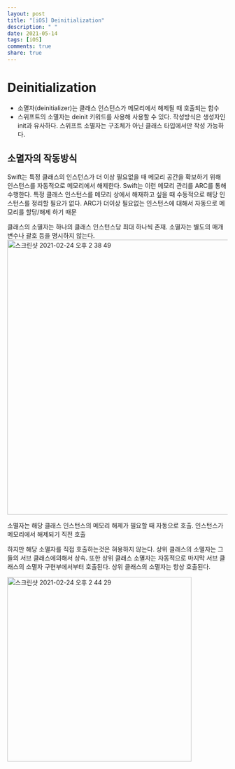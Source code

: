 ```yaml
---
layout: post
title: "[iOS] Deinitialization"
description: " "
date: 2021-05-14
tags: [iOS]
comments: true
share: true
---
```



# Deinitialization
- 소멸자(deinitializer)는 클래스 인스턴스가 메모리에서 해제될 때 호출되는 함수
- 스위프트의 소멸자는 deinit 키워드를 사용해 사용할 수 있다. 작성방식은 생성자인 init과 유사하다. 스위프트 소멸자는 구조체가 아닌 클래스 타입에서만 작성 가능하다.

## 소멸자의 작동방식    
Swift는 특정 클래스의 인스턴스가 더 이상 필요없을 때 메모리 공간을 확보하기 위해 인스턴스를 자동적으로 메모리에서 해제한다. Swift는 이런 메모리 관리를 ARC를 통해 수행한다. 특정 클래스 인스턴스를 메모리 상에서 해재하고 싶을 때 수동적으로 해당 인스턴스를 정리할 필요가 없다. ARC가 더이상 필요없는 인스턴스에 대해서 자동으로 메모리를 할당/해제 하기 때문    

클래스의 소멸자는 하나의 클래스 인스턴스당 최대 하나씩 존재. 소멸자는 별도의 매개변수나 괄호 등을 명시하지 않는다.
<img width="627" alt="스크린샷 2021-02-24 오후 2 38 49" src="https://user-images.githubusercontent.com/45002556/108953138-0a0ddd80-76ae-11eb-9be2-dc353ee871cd.png">

소멸자는 해당 클래스 인스턴스의 메모리 해제가 필요할 때 자동으로 호출. 인스턴스가 메모리에서 해제되기 직전 호출    

하지만 해당 소멸자를 직접 호출하는것은 혀용하지 않는다. 상위 클래스의 소멸자는 그들의 서브 클래스에의해서 상속. 또한 상위 클래스 소멸자는 자동적으로 마지막 서브 클래스의 소멸자 구현부에서부터 호출된다. 상위 클래스의 소멸자는 항상 호출된다.     

<img width="421" alt="스크린샷 2021-02-24 오후 2 44 29" src="https://user-images.githubusercontent.com/45002556/108953599-d4b5bf80-76ae-11eb-82aa-d65a214cfeb2.png">

